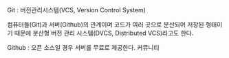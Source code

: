 Git : 버전관리시스템(VCS, Version Control System)

컴퓨터들(Git)과 서버(Github)의 관계이며 코드가 여러 곳으로 분산되어 저장된 형태이기 때문에 분산형 버전 관리 시스템(DVCS, Distributed VCS)라고도 한다.

Github : 오픈 소스일 경우 서버를 무료로 제공한다.
커뮤니티 
